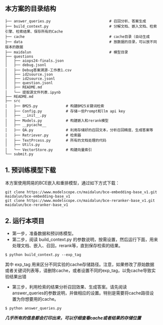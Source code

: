 ## 本方案的目录结构
```
├── answer_queries.py                           # 召回分析、答案生成
├── build_context.py                            # 分解文档、嵌入文档、检索引擎、检索结果、保存所有的Cache
├── cache                                       # cache目录（自动生成
├── data                                        # 放数据的目录，可以放不同版本的数据
├── maidalun                                    # 模型目录
├── questions
│   ├── aiops24-finals.json
│   ├── debug.jsonl                             
│   ├── Debug答案溯源-工作表1.csv
│   ├── id2source.json
│   ├── id2source.jsonl
│   ├── question.jsonl
│   ├── README.md
│   └── 提取源文件列表.ipynb
├── README.md
├── src
│   ├── BM25.py             # 构建BM25关键词检索
│   ├── Config.py           # 存储一些Prompt和llm api key
│   ├── __init__.py
│   ├── Models.py           # 构建嵌入和rerank模型
│   ├── __pycache__
│   ├── QA.py               # 利用存储好的召回文本，分析召回精度、生成答案等
│   ├── Retriever.py        # 检索器
│   ├── TextPrcess.py       # 所有的文档处理的代码
│   ├── Utils.py            
│   └── VectorStore.py      # 构建向量索引
└── submit.py
```

## 1. 预训练模型下载
本方案使用网易的BCE嵌入和重排模型，通过如下方式下载：
```
git clone https://www.modelscope.cn/maidalun/bce-embedding-base_v1.git maidalun/bce-embedding-base_v1
git clone https://www.modelscope.cn/maidalun/bce-reranker-base_v1.git maidalun/bce-reranker-base_v1
```

## 2. 运行本项目
- 第一步，准备数据和预训练模型。
- 第二步，阅读 build_context.py 的参数说明，按需设置，然后运行下面，用来处理文档、嵌入、召回，rerank等，直到保存检索的结果。
```
$ python build_context.py --exp_tag 
```
其中 exp_tag 用来区分不同实验的cache存储路径。注意，如果修改了原始数据或者关键词列表等，请删除cache，或者设置不同的exp_tag，以免cache导致实验结果出错
- 第三步，利用检索的结果分析召回效果、生成答案。请先阅读answer_queries的参数说明，并做相应的设置。特别是需要将cache路径设置为你想要用的cache。
```
$ python answer_queries.py
```

***几乎所有的信息都会打印出来，可以仔细查看cache或者结果的存储位置***
